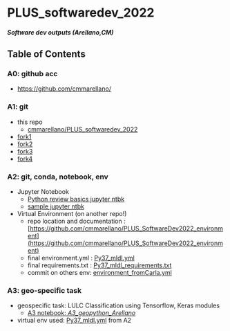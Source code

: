 # PLUS_softwaredev_2022
##### Software dev outputs (Arellano,CM)

## Table of Contents
### A0: github acc
- https://github.com/cmmarellano/
### A1: git
- this repo 
  -  [cmmarellano/PLUS_softwaredev_2022](https://github.com/cmmarellano/PLUS_softwaredev_2022)
- [fork1](https://github.com/cmmarellano/PLUS_softwaredev_2022-1) 
- [fork2](https://github.com/cmmarellano/PLUS_softwaredev_2022-2)
- [fork3](https://github.com/cmmarellano/PLUS_softwaredev_2022-3)
- [fork4](https://github.com/cmmarellano/PLUS_softwaredev_2022-1)
### A2: git, conda, notebook, env
- Jupyter Notebook    
   - [Python review basics jupyter ntbk](https://github.com/cmmarellano/PLUS_softwaredev_2022/blob/main/Python_Basics_Review.ipynb)
   - [sample jupyter ntbk](https://github.com/cmmarellano/PLUS_softwaredev_2022/blob/main/notebook_test.ipynb) 
- Virtual Environment (on another repo!) 
  - repo location and documentation : [https://github.com/cmmarellano/PLUS_SoftwareDev2022_environment](https://github.com/cmmarellano/PLUS_SoftwareDev2022_environment)
  - final environment.yml :  [Py37_mldl.yml](https://github.com/cmmarellano/PLUS_SoftwareDev2022_environment/blob/main/Py37_mldl.yml)
  - final requirements.txt : [Py37_mldl_requirements.txt](https://github.com/cmmarellano/PLUS_SoftwareDev2022_environment/blob/main/Py37_mldl_requirements.txt)
  - commit on others env: [environment_fromCarla.yml](https://github.com/cmmarellano/PLUS_softwaredev_2022-3/blob/main/environment_fromCarla.yml)
### A3: geo-specific task
- geospecific task: LULC Classification using Tensorflow, Keras modules
  - [A3 notebook: *A3_geopython_Arellano*](https://github.com/cmmarellano/PLUS_softwaredev_2022/blob/main/A3_geopython_Arellano.ipynb)
- virtual env used: [Py37_mldl.yml](https://github.com/cmmarellano/PLUS_SoftwareDev2022_environment) from A2
